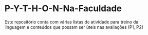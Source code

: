 # P-Y-T-H-O-N-Na-Faculdade
Este repositório conta com várias listas de atividade para treino da linguagem e conteúdos que possam ser úteis nas avaliações (P1, P2)
